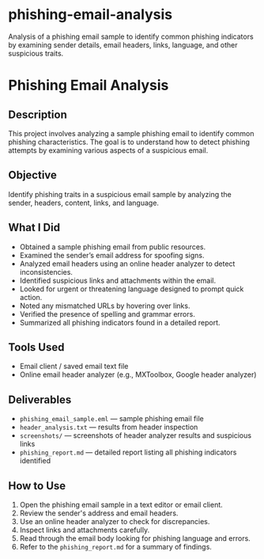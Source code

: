 # phishing-email-analysis
Analysis of a phishing email sample to identify common phishing indicators by examining sender details, email headers, links, language, and other suspicious traits.

# Phishing Email Analysis

## Description
This project involves analyzing a sample phishing email to identify common phishing characteristics. The goal is to understand how to detect phishing attempts by examining various aspects of a suspicious email.

## Objective
Identify phishing traits in a suspicious email sample by analyzing the sender, headers, content, links, and language.

## What I Did
- Obtained a sample phishing email from public resources.
- Examined the sender’s email address for spoofing signs.
- Analyzed email headers using an online header analyzer to detect inconsistencies.
- Identified suspicious links and attachments within the email.
- Looked for urgent or threatening language designed to prompt quick action.
- Noted any mismatched URLs by hovering over links.
- Verified the presence of spelling and grammar errors.
- Summarized all phishing indicators found in a detailed report.

## Tools Used
- Email client / saved email text file
- Online email header analyzer (e.g., MXToolbox, Google header analyzer)

## Deliverables
- `phishing_email_sample.eml` — sample phishing email file
- `header_analysis.txt` — results from header inspection
- `screenshots/` — screenshots of header analyzer results and suspicious links
- `phishing_report.md` — detailed report listing all phishing indicators identified

## How to Use
1. Open the phishing email sample in a text editor or email client.
2. Review the sender's address and email headers.
3. Use an online header analyzer to check for discrepancies.
4. Inspect links and attachments carefully.
5. Read through the email body looking for phishing language and errors.
6. Refer to the `phishing_report.md` for a summary of findings.
